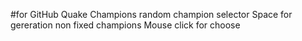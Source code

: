 #for GitHub
Quake Champions random champion selector
Space for gereration non fixed champions
Mouse click for choose
